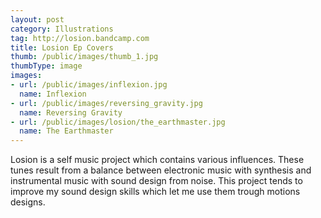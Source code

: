 ```yaml
---
layout: post
category: Illustrations
tag: http://losion.bandcamp.com
title: Losion Ep Covers
thumb: /public/images/thumb_1.jpg
thumbType: image
images:
- url: /public/images/inflexion.jpg
  name: Inflexion
- url: /public/images/reversing_gravity.jpg
  name: Reversing Gravity  
- url: /public/images/losion/the_earthmaster.jpg
  name: The Earthmaster
---
```

Losion is a self music project which contains various influences.
These tunes result from a balance between electronic music with synthesis
and instrumental music with sound design from noise.
This project tends to improve my sound design skills which let me use 
them trough motions designs.

